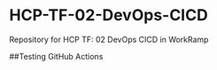 # HCP-TF-02-DevOps-CICD
Repository for HCP TF: 02 DevOps CICD in WorkRamp

##Testing GitHub Actions
